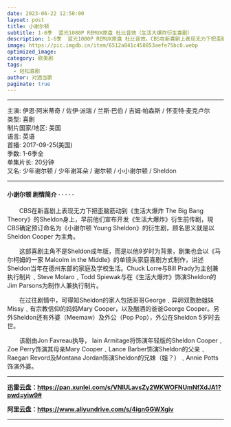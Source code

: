 ```yaml
---
date: 2023-06-22 12:50:00
layout: post
title: 小谢尔顿
subtitle: 1-6季  蓝光1080P REMUX原盘 杜比音效（生活大爆炸衍生喜剧）
description: 1-6季  蓝光1080P REMUX原盘 杜比音效。CBS在新喜剧上表现无力下把歪脑筋动到《生活大爆炸 The Big Bang Theory》的Sheldon身上，早前他们宣布开发《生活大爆炸》衍生前传剧，現CBS确定预订命名为《小谢尔顿 Young Sheldon》的衍生剧...
image: https://pic.imgdb.cn/item/6512a841c458853aefe75bc0.webp
optimized_image: 
category: 欧美剧
tags:
  - 轻松喜剧
author: 对酒当歌
paginate: true
---
```


---

主演: 伊恩·阿米蒂奇 / 佐伊·派瑞 / 兰斯·巴伯 / 吉姆·帕森斯 / 怀亚特·麦克卢尔  
类型: 喜剧  
制片国家/地区: 美国  
语言: 英语  
首播: 2017-09-25(美国)  
季数: 1-6季全  
单集片长: 20分钟  
又名: 少年谢尔顿 / 少年谢耳朵 / 谢尔顿 / 小小谢尔顿 / Sheldon  

---

#### 小谢尔顿 剧情简介 · · · · ·

　　CBS在新喜剧上表现无力下把歪脑筋动到《生活大爆炸 The Big Bang Theory》的Sheldon身上，早前他们宣布开发《生活大爆炸》衍生前传剧，現CBS确定预订命名为《小谢尔顿 Young Sheldon》的衍生剧，顾名思义就是以Sheldon Cooper 为主角。

　　这部喜剧主角不是Sheldon成年版，而是以他9岁时为背景，剧集也会以《马尔柯姆的一家 Malcolm in the Middle》的单镜头家庭喜剧方式制作，讲述Sheldon当年在德州东部的家庭及学校生活。Chuck Lorre与Bill Prady为主创兼执行制片﹑Steve Molaro﹑Todd Spiewak与在《生活大爆炸》饰演Sheldon的Jim Parsons为制作人兼执行制片。

　　在过往剧情中，可得知Sheldon的家人包括哥哥George﹑异卵双胞胎姐妹Missy﹑有宗教信仰的妈妈Mary Cooper，以及酗酒的爸爸George Cooper。另外Sheldon还有外婆（Meemaw）及外公（Pop Pop），外公在Sheldon 5岁时去世。

　　该剧由Jon Favreau执导， Iain Armitage将饰演年轻版的Sheldon Cooper﹑ Zoe Perry饰演其母亲Mary Cooper﹑Lance Barber饰演Sheldon的父亲﹑Raegan Revord及Montana Jordan饰演Sheldon的兄妹（姐？）﹑Annie Potts饰演外婆。

---

**迅雷云盘：<https://pan.xunlei.com/s/VNlULavsZy2WKWOFNUmNfXdJA1?pwd=yiw9#>**

**阿里云盘：<https://www.aliyundrive.com/s/4ignGGWXgiv>**

---
